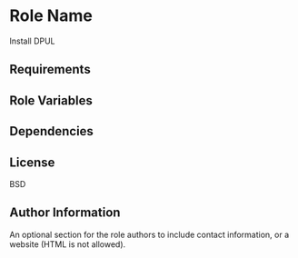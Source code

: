 Role Name
=========

Install DPUL

Requirements
------------


Role Variables
--------------


Dependencies
------------


License
-------

BSD

Author Information
------------------

An optional section for the role authors to include contact information, or a website (HTML is not allowed).
